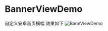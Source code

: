 # BannerViewDemo
自定义安卓首页横幅 效果如下
![BannViewDemo](http://img.blog.csdn.net/20180210020033204?watermark/2/text/aHR0cDovL2Jsb2cuY3Nkbi5uZXQvZ2l0aHViXzM2NDk4MTc1/font/5a6L5L2T/fontsize/400/fill/I0JBQkFCMA==/dissolve/70)
